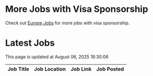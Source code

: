 # More Jobs with Visa Sponsorship

Check out [Europe Jobs](https://github.com/sureshparimi/europejobs#latest-jobs) for more jobs with visa sponsorship.

# Latest Jobs

This page is updated at August 06, 2025 18:30:06

| Job Title | Job Location | Job Link | Job Posted |
| --- | --- | --- | --- |
